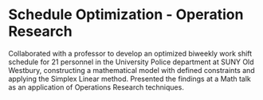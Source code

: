 # Schedule Optimization - Operation Research

Collaborated with a professor to develop an optimized biweekly work shift schedule for 21 personnel in the University Police department at SUNY Old Westbury, constructing a mathematical model with defined constraints and applying the Simplex Linear method. Presented the findings at a Math talk as an application of Operations Research techniques.
